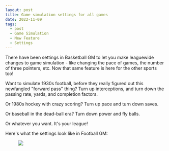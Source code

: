```yaml
---
layout: post
title: Game simulation settings for all games
date: 2022-11-09
tags:
  - post
  - Game Simulation
  - New Feature
  - Settings
---
```


There have been settings in Basketball GM to let you make leaguewide changes to game simulation - like changing the pace of games, the number of three pointers, etc. Now that same feature is here for the other sports too!

Want to simulate 1930s football, before they really figured out this newfangled "forward pass" thing? Turn up interceptions, and turn down the passing rate, yards, and completion factors.

Or 1980s hockey with crazy scoring? Turn up pace and turn down saves.

Or baseball in the dead-ball era? Turn down power and fly balls.

Or whatever you want. It's your league!

Here's what the settings look like in Football GM:

<!--more-->

<figure><a href="/files/game-sim-settings.png"><img src="/files/game-sim-settings.png" class="img-fluid"></a></figure>
